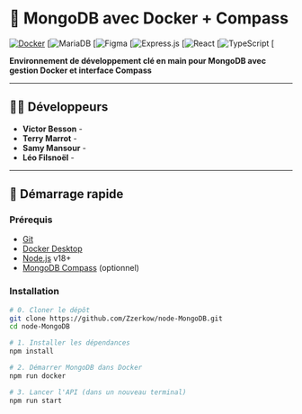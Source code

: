 # 🍃 MongoDB avec Docker + Compass

[![Docker](https://img.shields.io/badge/Docker-2CA5E0?style=flat&logo=docker&logoColor=white)](https://www.docker.com/)
[![MariaDB](https://img.shields.io/badge/MariaDB-003545?style=for-the-badge&logo=mariadb&logoColor=white)
[![Figma](https://img.shields.io/badge/figma-%23F24E1E.svg?style=for-the-badge&logo=figma&logoColor=white)
[![Express.js](https://img.shields.io/badge/express.js-%23404d59.svg?style=for-the-badge&logo=express&logoColor=%2361DAFB)
[![React](https://img.shields.io/badge/react-%2320232a.svg?style=for-the-badge&logo=react&logoColor=%2361DAFB)
[![TypeScript](https://img.shields.io/badge/typescript-%23007ACC.svg?style=for-the-badge&logo=typescript&logoColor=white)
[

**Environnement de développement clé en main pour MongoDB avec gestion Docker et interface Compass**

---

## 👨‍💻 Développeurs
- **Victor Besson** -
- **Terry Marrot** -
- **Samy Mansour** -
- **Léo Filsnoël** -

---

## 🚀 Démarrage rapide

### Prérequis
- [Git](https://git-scm.com/)
- [Docker Desktop](https://www.docker.com/products/docker-desktop)
- [Node.js](https://nodejs.org/) v18+
- [MongoDB Compass](https://www.mongodb.com/products/compass) (optionnel)

### Installation
```bash
# 0. Cloner le dépôt
git clone https://github.com/Zzerkow/node-MongoDB.git
cd node-MongoDB

# 1. Installer les dépendances
npm install

# 2. Démarrer MongoDB dans Docker
npm run docker

# 3. Lancer l'API (dans un nouveau terminal)
npm run start
